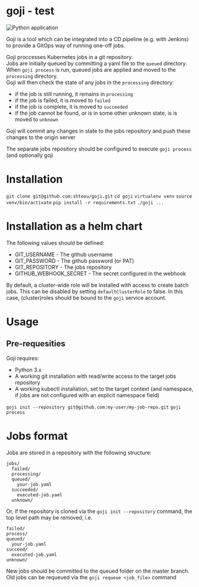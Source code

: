 # goji - test

![Python application](https://github.com/shteou/goji/workflows/Python%20application/badge.svg)

Goji is a tool which can be integrated into a CD pipeline (e.g. with Jenkins) to provide a
GitOps way of running one-off jobs.

Goji proccesses Kubernetes jobs in a git repository.  
Jobs are initially queued by committing a yaml file to the `queued` directory.  
When `goji process` is run, queued jobs are applied and moved to the `processing` directory.  
Goji will then check the state of any jobs in the `processing` directory:
  - if the job is still running, it remains in `processing`
  - if the job is failed, it is moved to `failed`
  - if the job is complete, it is moved to `succeeded`
  - if the job cannot be found, or is in some other unknown state, is is moved to `unknown`

Goji will commit any changes in state to the jobs repository and push these changes to the origin server

The separate jobs repository should be configured to execute `goji process` (and optionally goji

# Installation

`git clone git@github.com:shteou/goji.git`
`cd goji`
`virtualenv venv`
`source venv/bin/activate`
`pip install -r requirements.txt`
`./goji ...`

# Installation as a helm chart

The following values should be defined:

- GIT_USERNAME          - The github username
- GIT_PASSWORD          - The github password (or PAT)
- GIT_REPOSITORY        - The jobs repository
- GITHUB_WEBHOOK_SECRET - The secret configured in the webhook

By default, a cluster-wide role will be installed with access to create batch jobs.
This can be disabled by setting `defaultClusterRole` to false.
In this case, (cluster)roles should be bound to the `goji` service account.

# Usage

## Pre-requesities

Goji requires:

  - Python 3.x
  - A working git installation with read/write access to the target jobs repository
  - A working kubectl installation, set to the target context (and namespace, if jobs are not
    configured with an explicit namespace field)

`goji init --repository git@github.com:my-user/my-job-repo.git`
`goji process`

# Jobs format

Jobs are stored in a repository with the following structure:

```
jobs/
  failed/
  processing/
  queued/
    your-job.yaml
  succeeded/
    executed-job.yaml
  unknown/
```

Or, if the repository is cloned via the `goji init --repository` command, the top level path may be
removed, i.e.

```
failed/
process/
queued/
  your-job.yaml
succeed/
  executed-job.yaml
unknown/
```

New jobs should be committed to the queued folder on the master branch.  
Old jobs can be requeued via the `goji requeue <job_file>` command
